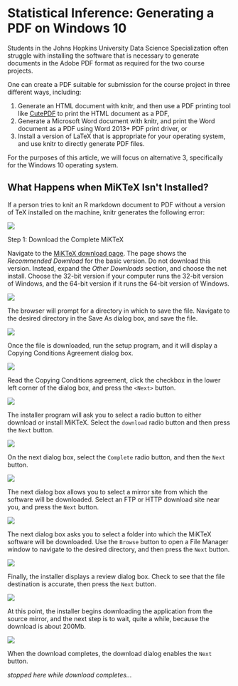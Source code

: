 # Statistical Inference: Generating a PDF on Windows 10

Students in the Johns Hopkins University Data Science Specialization often struggle with installing the software that is necessary to generate documents in the Adobe PDF format as required for the two course projects.

One can create a PDF suitable for submission for the course project in three different ways, including:

1. Generate an HTML document with knitr, and then use a PDF printing tool like [CutePDF](http://cutepdf.com) to print the HTML document as a PDF,
2. Generate a Microsoft Word document with knitr, and print the Word document as a PDF using Word 2013+ PDF print driver, or
3. Install a version of LaTeX that is appropriate for your operating system, and use knitr to directly generate PDF files.

For the purposes of this article, we will focus on alternative 3, specifically for the Windows 10 operating system.

## What Happens when MiKTeX Isn't Installed?

If a person tries to knit an R markdown document to PDF without a version of TeX installed on the machine, knitr generates the following error:

<img src="./images/installMiKTeX01.png">

Step 1: Download the Complete MiKTeX

Navigate to the [MiKTeX download page](http://www.miktex.org/download). The page shows the *Recommended Download* for the basic version. Do not download this version. Instead, expand the *Other Downloads* section, and choose the net install.  Choose the 32-bit version if your computer runs the 32-bit version of Windows, and the 64-bit version if it runs the 64-bit version of Windows.

<img src="./images/installMiKTeX02.png">

The browser will prompt for a directory in which to save the file. Navigate to the desired directory in the Save As dialog box, and save the file.

<img src="./images/installMiKTeX03.png">

Once the file is downloaded, run the setup program, and it will display a Copying Conditions Agreement dialog box.

<img src="./images/installMiKTeX04.png">


Read the Copying Conditions agreement, click the checkbox in the lower left corner of the dialog box, and press the `<Next>` button.

<img src="./images/installMiKTeX05.png" >

The installer program will ask you to select a radio button to either download or install MiKTeX. Select the `download` radio button and then press the `Next` button.

<img src="./images/installMiKTeX06.png" >

On the next dialog box, select the `Complete` radio button, and then the `Next` button.

<img src="./images/installMiKTeX07.png" >

The next dialog box allows you to select a mirror site from which the software will be downloaded. Select an FTP or HTTP download site near you, and press the `Next` button.

<img src="./images/installMiKTeX08.png" >

The next dialog box asks you to select a folder into which the MiKTeX software will be downloaded. Use the `Browse` button to open a File Manager window to navigate to the desired directory, and then press the `Next` button.

<img src="./images/installMiKTeX09.png" >

Finally, the installer displays a review dialog box. Check to see that the file destination is accurate, then press the `Next` button.

<img src="./images/installMiKTeX10.png" >

At this point, the installer begins downloading the application from the source mirror, and the next step is to wait, quite a while, because the download is about 200Mb.

<img src="./images/installMiKTeX11.png" >

When the download completes, the download dialog enables the `Next` button.

*stopped here while download completes...*
